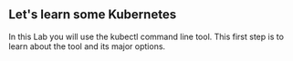 
<br>

## Let's learn some Kubernetes

In this Lab you will use the kubectl command line tool. This first step is to learn about the tool and its major options.